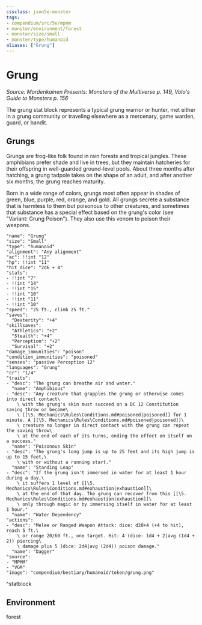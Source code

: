 ```yaml
---
cssclass: json5e-monster
tags:
- compendium/src/5e/mpmm
- monster/environment/forest
- monster/size/small
- monster/type/humanoid
aliases: ["Grung"]
---
```

# Grung
*Source: Mordenkainen Presents: Monsters of the Multiverse p. 149, Volo's Guide to Monsters p. 156*  

The grung stat block represents a typical grung warrior or hunter, met either in a grung community or traveling elsewhere as a mercenary, game warden, guard, or bandit.

## Grungs

Grungs are frog-like folk found in rain forests and tropical jungles. These amphibians prefer shade and live in trees, but they maintain hatcheries for their offspring in well-guarded ground-level pools. About three months after hatching, a grung tadpole takes on the shape of an adult, and after another six months, the grung reaches maturity.

Born in a wide range of colors, grungs most often appear in shades of green, blue, purple, red, orange, and gold. All grungs secrete a substance that is harmless to them but poisonous to other creatures, and sometimes that substance has a special effect based on the grung's color (see "Variant: Grung Poison"). They also use this venom to poison their weapons.

```statblock
"name": "Grung"
"size": "Small"
"type": "humanoid"
"alignment": "Any alignment"
"ac": !!int "12"
"hp": !!int "11"
"hit_dice": "2d6 + 4"
"stats":
- !!int "7"
- !!int "14"
- !!int "15"
- !!int "10"
- !!int "11"
- !!int "10"
"speed": "25 ft., climb 25 ft."
"saves":
  "Dexterity": "+4"
"skillsaves":
  "Athletics": "+2"
  "Stealth": "+4"
  "Perception": "+2"
  "Survival": "+2"
"damage_immunities": "poison"
"condition_immunities": "poisoned"
"senses": "passive Perception 12"
"languages": "Grung"
"cr": "1/4"
"traits":
- "desc": "The grung can breathe air and water."
  "name": "Amphibious"
- "desc": "Any creature that grapples the grung or otherwise comes into direct contact\
    \ with the grung's skin must succeed on a DC 12 Constitution saving throw or become\
    \ [[\5. Mechanics\Rules\Conditions.md#poisoned|poisoned]] for 1 minute. A [[\5. Mechanics\Rules\Conditions.md#poisoned|poisoned]]\
    \ creature no longer in direct contact with the grung can repeat the saving throw\
    \ at the end of each of its turns, ending the effect on itself on a success."
  "name": "Poisonous Skin"
- "desc": "The grung's long jump is up to 25 feet and its high jump is up to 15 feet,\
    \ with or without a running start."
  "name": "Standing Leap"
- "desc": "If the grung isn't immersed in water for at least 1 hour during a day,\
    \ it suffers 1 level of [[\5. Mechanics\Rules\Conditions.md#exhaustion|exhaustion]]\
    \ at the end of that day. The grung can recover from this [[\5. Mechanics\Rules\Conditions.md#exhaustion|exhaustion]]\
    \ only through magic or by immersing itself in water for at least 1 hour."
  "name": "Water Dependency"
"actions":
- "desc": "Melee or Ranged Weapon Attack: dice: d20+4 (+4 to hit), reach 5 ft.\
    \ or range 20/60 ft., one target. Hit: 4 (dice: 1d4 + 2|avg (1d4 + 2)) piercing\
    \ damage plus 5 (dice: 2d4|avg (2d4)) poison damage."
  "name": "Dagger"
"source":
- "MPMM"
- "VGM"
"image": "compendium/bestiary/humanoid/token/grung.png"
```
^statblock

## Environment

forest